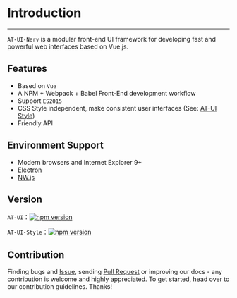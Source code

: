 # Introduction

----

`AT-UI-Nerv` is a modular front-end UI framework for developing fast and powerful web interfaces based on Vue.js.

## Features

- Based on `Vue`
- A NPM + Webpack + Babel Front-End development workflow
- Support `ES2015`
- CSS Style independent, make consistent user interfaces (See: [AT-UI Style](https://github.com/at-ui/at-ui-style))
- Friendly API

## Environment Support

- Modern browsers and Internet Explorer 9+
- [Electron](http://electron.atom.io/)
- [NW.js](http://nwjs.io)

## Version

`AT-UI`：[![npm version](https://badge.fury.io/js/at-ui.svg)](https://badge.fury.io/js/at-ui)

`AT-UI-Style`：[![npm version](https://badge.fury.io/js/at-ui-style.svg)](https://badge.fury.io/js/at-ui-style)

## Contribution

Finding bugs and [Issue](https://github.com/at-ui/at-ui/issues), sending [Pull Request](https://github.com/at-ui/at-ui/pulls) or improving our docs - any contribution is welcome and highly appreciated. To get started, head over to our contribution guidelines. Thanks!
